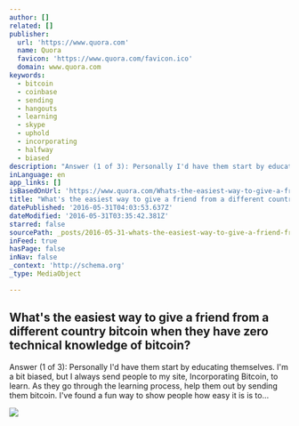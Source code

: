 ```yaml
---
author: []
related: []
publisher:
  url: 'https://www.quora.com'
  name: Quora
  favicon: 'https://www.quora.com/favicon.ico'
  domain: www.quora.com
keywords:
  - bitcoin
  - coinbase
  - sending
  - hangouts
  - learning
  - skype
  - uphold
  - incorporating
  - halfway
  - biased
description: "Answer (1 of 3): Personally I'd have them start by educating themselves. I'm a bit biased, but I always send people to my site, Incorporating Bitcoin, to learn. As they go through the learning process, help them out by sending them bitcoin. I've found a fun way to show people how easy it is is to..."
inLanguage: en
app_links: []
isBasedOnUrl: 'https://www.quora.com/Whats-the-easiest-way-to-give-a-friend-from-a-different-country-bitcoin-when-they-have-zero-technical-knowledge-of-bitcoin'
title: "What's the easiest way to give a friend from a different country bitcoin when they have zero technical knowledge of bitcoin?"
datePublished: '2016-05-31T04:03:53.637Z'
dateModified: '2016-05-31T03:35:42.381Z'
starred: false
sourcePath: _posts/2016-05-31-whats-the-easiest-way-to-give-a-friend-from-a-different-cou.md
inFeed: true
hasPage: false
inNav: false
_context: 'http://schema.org'
_type: MediaObject

---
```

<article style=""><h1>What's the easiest way to give a friend from a different country bitcoin when they have zero technical knowledge of bitcoin?</h1><p>Answer (1 of 3): Personally I'd have them start by educating themselves. I'm a bit biased, but I always send people to my site, Incorporating Bitcoin, to learn. As they go through the learning process, help them out by sending them bitcoin. I've found a fun way to show people how easy it is is to...</p><img src="https://qsf.is.quoracdn.net/-images.new_grid.fb_share_default.pnge6dde9cfa6e03c43.png" /></article>